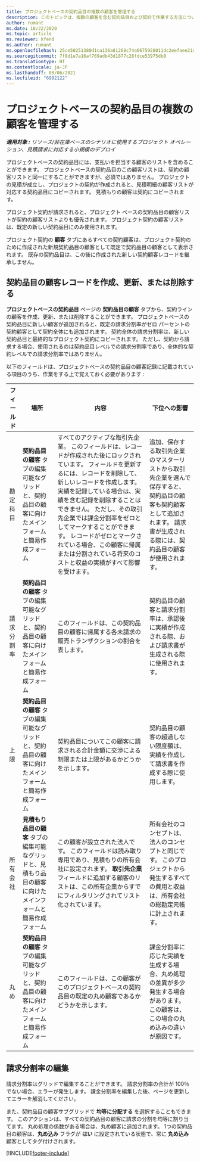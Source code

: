 ```yaml
---
title: プロジェクトベースの契約品目の複数の顧客を管理する
description: このトピックは、複数の顧客を含む契約品目および契約で作業する方法について説明します。
author: rumant
ms.date: 10/22/2020
ms.topic: article
ms.reviewer: kfend
ms.author: rumant
ms.openlocfilehash: 25ce50251380d1ca136a81268c74a0675928011dc2eefaee21df83cdd62845a9
ms.sourcegitcommit: 7f8d1e7a16af769adb43d1877c28fdce53975db8
ms.translationtype: HT
ms.contentlocale: ja-JP
ms.lasthandoff: 08/06/2021
ms.locfileid: "6992122"
---
```

# <a name="manage-multiple-customers-on-project-based-contract-lines"></a>プロジェクトベースの契約品目の複数の顧客を管理する

_**適用対象 :** リソース/非在庫ベースのシナリオに使用するプロジェクト オペレーション、見積請求に対応する小規模のデプロイ_

プロジェクトベースの契約品目には、支払いを担当する顧客のリストを含めることができます。 プロジェクトベースの契約品目のこの顧客リストは、契約の顧客リストと同一にすることができますが、必須ではありません。 プロジェクトの見積が成立し、プロジェクトの契約が作成されると、見積明細の顧客リストが対応する契約品目にコピーされます。 見積もりの顧客は契約にコピーされます。

プロジェクト契約が請求されると、プロジェクト ベースの契約品目の顧客リストが契約の顧客リストよりも優先されます。 プロジェクト契約の顧客リストは、既定の新しい契約品目にのみ使用されます。

プロジェクト契約の **顧客** タブにあるすべての契約顧客は、プロジェクト契約のために作成された新規契約品目の顧客として既定で契約品目の顧客として表示されます。 既存の契約品目は、この後に作成された新しい契約顧客レコードを継承しません。

## <a name="create-update-or-delete-a-contract-line-customer-record"></a>契約品目の顧客レコードを作成、更新、または削除する

**プロジェクトベースの契約品目** ページの **契約品目の顧客** タブから、契約ラインの顧客を作成、更新、または削除することができます。 プロジェクトベースの契約品目に新しい顧客が追加されると、既定の請求分割率がゼロ パーセントの契約顧客として契約全体にも追加されます。 契約全体の請求分割率は、新しい契約品目と最終的なプロジェクト契約にコピーされます。 ただし、契約から請求する場合、使用されるのは契約品目レベルでの請求分割率であり、全体的な契約レベルでの請求分割率ではありません。 

以下のフィールドは、プロジェクトベースの契約品目の顧客記録に記載されている項目のうち、作業をする上で覚えておく必要があります :

| フィールド | 場所 | 内容 | 下位への影響 |
| --- | --- | --- | --- |
| 勘定科目 | **契約品目の顧客** タブの編集可能なグリッドと、契約品目の顧客に向けたメインフォームと簡易作成フォーム | すべてのアクティブな取引先企業。 このフィールドは、レコードが作成された後にロックされています。 フィールドを更新するには、レコードを削除して、新しいレコードを作成します。 実績を記録している場合は、実績を含む記録を削除することはできません。 ただし、その取引先企業では課金分割率をゼロとしてマークすることができます。 レコードがゼロとマークされている場合、この顧客に帰属または分割されている将来のコストと収益の実績がすべて影響を受けます。 | 追加、保存する取引先企業のマスターリストから取引先企業を選んで保存すると、契約品目の顧客も契約顧客として追加されます。 請求書が生成される際には、契約品目の顧客が使用されます。 |
| 請求分割率 | **契約品目の顧客** タブの編集可能なグリッドと、契約品目の顧客に向けたメインフォームと簡易作成フォーム | このフィールドは、この契約品目の顧客に帰属する各未請求の販売トランザクションの割合を表します。 | 契約品目の顧客と請求分割率は、承認後に実績が作成される際、および請求書が生成される際に使用されます。 |
| 上限 | **契約品目の顧客** タブの編集可能なグリッドと、契約品目の顧客に向けたメインフォームと簡易作成フォーム | 契約品目についてこの顧客に請求される合計金額に交渉による制限または上限があるかどうかを示します。 | 契約品目の顧客の超過しない限度額は、実績を作成して請求書を作成する際に使用します。 |
| 所有会社 | **見積もり品目の顧客** タブの編集可能なグリッドと、見積もり品目の顧客に向けたメインフォームと簡易作成フォーム | この顧客が設立された法人です。 このフィールドは読み取り専用であり、見積もりの所有会社に設定されます。 **取引先企業** フィールドに追加する顧客のリストは、この所有企業からすでにフィルタリングされてリスト化されています。 | 所有会社のコンセプトは、法人のコンセプトと同じです。 このプロジェクトから発生するすべての費用と収益は、所有会社の総勘定元帳に計上されます。 |
| 丸め | **契約品目の顧客** タブの編集可能なグリッドと、契約品目の顧客に向けたメインフォームと簡易作成フォーム | このフィールドは、この顧客がこのプロジェクトベースの契約品目の既定の丸め顧客であるかどうかを示します。 | 課金分割率に応じた実績を生成する場合、丸め処理の差異が多少発生する場合があります。 この顧客は、この場合の丸め込みの違いが原因です。 |

## <a name="edit-billing-split-percentages"></a>請求分割率の編集

請求分割率はグリッドで編集することができます。 請求分割率の合計が 100％ でない場合、エラーが発生します。 課金分割率を編集した後、ページを更新してエラーを解消してください。

また、契約品目の顧客サブグリッドで **均等に分配する** を選択することもできます。 このアクションは、すべての契約品目の顧客に請求の分割を均等に割り当てます。 丸め処理の係数がある場合は、丸め顧客に追加されます。 1つの契約品目の顧客は、**丸め込み** フラグが **はい** に設定されている状態で、常に **丸め込み** 顧客としてタグ付けされます。


[!INCLUDE[footer-include](../includes/footer-banner.md)]